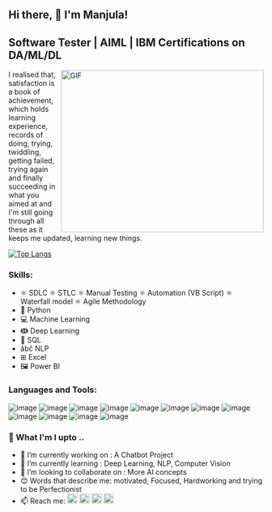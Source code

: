 ## Hi there, 👋 I'm Manjula! 

## Software Tester | AIML | IBM Certifications on DA/ML/DL

 <img align="right" alt="GIF" src="https://github.com/arsentieva/arsentieva/blob/main/code.gif?raw=true" width="400" height="320" />

I realised that, satisfaction is a book of achievement, which holds learning experience, records of doing, trying, twiddling, getting failed, trying again and finally succeeding in what you aimed at and I'm still going through all these as it keeps me updated, learning new things.

[![Top Langs](https://github-readme-stats.vercel.app/api/top-langs/?username=Munch2022&show_icons=true&theme=cobalt)](https://github.com/Munch2022/github-readme-stats)



### Skills: 
* ⚛ SDLC  ⚛ STLC  ⚛ Manual Testing  ⚛ Automation (VB Script)  ⚛ Waterfall model ⚛ Agile Methodology
* 🐍 Python                                                       
* 💻 Machine Learning
* ↈ Deep Learning     
* 🎰 SQL  
* âbč NLP  
* ⊞ Excel
* 🖼 Power BI

### Languages and Tools:

![image](https://user-images.githubusercontent.com/111883941/209342030-6b35e7fe-2d51-4ce2-9771-15572f868256.png)
![image](https://user-images.githubusercontent.com/111883941/209343997-1916631d-4503-460f-bcb4-5e4fefadd639.png)
![image](https://user-images.githubusercontent.com/111883941/209344023-96fd2ca6-745a-48cb-a0f5-c58a00491884.png)
![image](https://user-images.githubusercontent.com/111883941/209343679-d53117d9-7b60-484d-a7d2-72ecb7aac795.png)
![image](https://user-images.githubusercontent.com/111883941/209342042-0282fd4f-431a-4158-b88d-361758d9a29d.png)
![image](https://user-images.githubusercontent.com/111883941/209342244-c382084e-e6a5-4236-b7dd-23fa3aead52e.png)
![image](https://user-images.githubusercontent.com/111883941/209342275-816e0419-0695-4575-b8cc-ce2610bf0635.png)
![image](https://user-images.githubusercontent.com/111883941/209343049-478e587e-f4f8-4deb-9322-f6ed37436cd6.png)
![image](https://user-images.githubusercontent.com/111883941/209342960-c86a7202-1b05-40b5-a0b6-233aa3c42646.png)
![image](https://user-images.githubusercontent.com/111883941/209345243-a862723e-4ea0-4e43-aa45-e50d36166459.png)
![image](https://user-images.githubusercontent.com/111883941/209342289-d22aac76-6b60-463c-8792-4226652dd6b7.png)
![image](https://user-images.githubusercontent.com/111883941/209344435-207fe8db-df21-44e8-b18d-36f2148a6be8.png)


###


### 📜 What I'm I upto .. 

- 🔭 I’m currently working on : A Chatbot Project 
- 🌱 I’m currently learning : Deep Learning, NLP, Computer Vision 
- 👯 I’m looking to collaborate on : More AI concepts 
- 😊 Words that describe me: motivated, Focused, Hardworking and trying to be Perfectionist  
- 📫 Reach me: 
[<img src='https://cdn.jsdelivr.net/npm/simple-icons@3.0.1/icons/github.svg' alt='github' height='20'>](https://github.com/Munch2022) [<img src='https://cdn.jsdelivr.net/npm/simple-icons@3.0.1/icons/linkedin.svg' alt='linkedin' height='20'>](https://www.linkedin.com/in/manjula-das-30520918)  [<img src='https://cdn.jsdelivr.net/npm/simple-icons@3.0.1/icons/facebook.svg' alt='facebook' height='20'>](https://www.facebook.com/g.or.manjula)  [<img src='https://cdn.jsdelivr.net/npm/simple-icons@3.0.1/icons/instagram.svg' alt='instagram' height='20'>](https://www.instagram.com/g.or.manjula/) 
